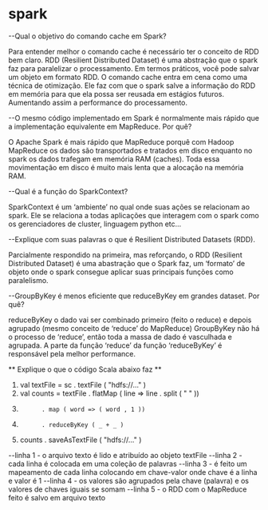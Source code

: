 # spark

--Qual o objetivo do comando cache em Spark?

Para entender melhor o comando cache é necessário ter o conceito de RDD bem claro. RDD (Resilient Distributed Dataset) é uma abstração que o spark faz para paralelizar o processamento. Em termos práticos, você pode salvar um objeto em formato RDD.
O comando cache entra em cena como uma técnica de otimização. Ele faz com que o spark salve a informação do RDD em memória para que ela possa ser reusada em estágios futuros. Aumentando assim a performance do processamento.


--O mesmo código implementado em Spark é normalmente mais rápido que a implementação equivalente em MapReduce. Por quê? 

O Apache Spark é mais rápido que MapReduce porquê com Hadoop MapReduce os dados são transportados e tratados em disco enquanto no spark os dados trafegam em memória RAM (caches). Toda essa movimentação em disco é muito mais lenta que a alocação na memória RAM.

--Qual é a função do SparkContext?

SparkContext é um ‘ambiente’ no qual onde suas ações se relacionam ao spark. Ele se relaciona a todas aplicações que interagem com o spark como os gerenciadores de cluster, linguagem python etc...

--Explique com suas palavras o que é Resilient Distributed Datasets (RDD). 

Parcialmente respondido na primeira, mas reforçando, o RDD (Resilient Distributed Dataset) é uma abastração que o Spark faz, um ‘formato’ de objeto onde o spark consegue aplicar suas principais funções como paralelismo. 

--GroupByKey é menos eficiente que reduceByKey em grandes dataset. Por quê?

reduceByKey o dado vai ser combinado primeiro (feito o reduce) e depois agrupado (mesmo conceito de ‘reduce’ do MapReduce)
GroupByKey não há o processo de ‘reduce’, então toda a massa de dado é vasculhada e agrupada.
A parte da função ‘reduce’ da função ‘reduceByKey’ é responsável pela melhor performance.

** Explique o que o código Scala abaixo faz **

1. val textFile = sc . textFile ( "hdfs://..." )
2. val counts = textFile . flatMap ( line => line . split ( " " ))
3.           . map ( word => ( word , 1 ))
4.           . reduceByKey ( _ + _ )
5. counts . saveAsTextFile ( "hdfs://..." )

--linha 1 - o arquivo texto é lido e atribuído ao objeto textFile
--linha 2 - cada linha é colocada em uma coleção de palavras
--linha 3 - é feito um mapeamento de cada linha colocando em chave-valor onde chave é a linha e valor é 1
--linha 4 - os valores são agrupados pela chave (palavra) e os valores de chaves iguais se somam
--linha 5 - o RDD com o MapReduce feito é salvo em arquivo texto

